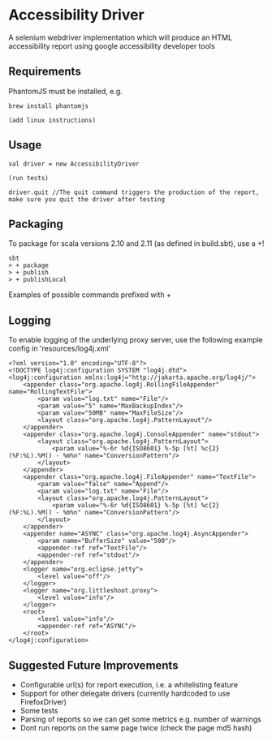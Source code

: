 Accessibility Driver
====================

A selenium webdriver implementation which will produce an HTML accessibility report using google accessibility developer
tools

Requirements
------------

PhantomJS must be installed, e.g.

    brew install phantomjs
    
    (add linux instructions)
    
Usage
-----

    val driver = new AccessibilityDriver
    
    (run tests)
    
    driver.quit //The quit command triggers the production of the report, make sure you quit the driver after testing
    
Packaging
---------

To package for scala versions 2.10 and 2.11 (as defined in build.sbt), use a +!

    sbt
    > + package
    > + publish
    > + publishLocal
    
Examples of possible commands prefixed with +

Logging
-------

To enable logging of the underlying proxy server, use the following example config in 'resources/log4j.xml'

    <?xml version="1.0" encoding="UTF-8"?>
    <!DOCTYPE log4j:configuration SYSTEM "log4j.dtd">
    <log4j:configuration xmlns:log4j="http://jakarta.apache.org/log4j/">
        <appender class="org.apache.log4j.RollingFileAppender" name="RollingTextFile">
            <param value="log.txt" name="File"/>
            <param value="5" name="MaxBackupIndex"/>
            <param value="50MB" name="MaxFileSize"/>
            <layout class="org.apache.log4j.PatternLayout"/>
        </appender>
        <appender class="org.apache.log4j.ConsoleAppender" name="stdout">
            <layout class="org.apache.log4j.PatternLayout">
                <param value="%-6r %d{ISO8601} %-5p [%t] %c{2} (%F:%L).%M() - %m%n" name="ConversionPattern"/>
            </layout>
        </appender>
        <appender class="org.apache.log4j.FileAppender" name="TextFile">
            <param value="false" name="Append"/>
            <param value="log.txt" name="File"/>
            <layout class="org.apache.log4j.PatternLayout">
                <param value="%-6r %d{ISO8601} %-5p [%t] %c{2} (%F:%L).%M() - %m%n" name="ConversionPattern"/>
            </layout>
        </appender>
        <appender name="ASYNC" class="org.apache.log4j.AsyncAppender">
            <param name="BufferSize" value="500"/>
            <appender-ref ref="TextFile"/>
            <appender-ref ref="stdout"/>
        </appender>
        <logger name="org.eclipse.jetty">
            <level value="off"/>
        </logger>
        <logger name="org.littleshoot.proxy">
            <level value="info"/>
        </logger>
        <root>
            <level value="info"/>
            <appender-ref ref="ASYNC"/>
        </root>
    </log4j:configuration>
    
Suggested Future Improvements
-----------------------------

 * Configurable url(s) for report execution, i.e. a whitelisting feature
 * Support for other delegate drivers (currently hardcoded to use FirefoxDriver)
 * Some tests
 * Parsing of reports so we can get some metrics e.g. number of warnings
 * Dont run reports on the same page twice (check the page md5 hash)
